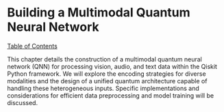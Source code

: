 # Building a Multimodal Quantum Neural Network

[Table of Contents](#table-of-contents)

This chapter details the construction of a multimodal quantum neural network (QNN) for processing vision, audio, and text data within the Qiskit Python framework.  We will explore the encoding strategies for diverse modalities and the design of a unified quantum architecture capable of handling these heterogeneous inputs.  Specific implementations and considerations for efficient data preprocessing and model training will be discussed.


<a id='chapter-3-subchapter-1'></a>
